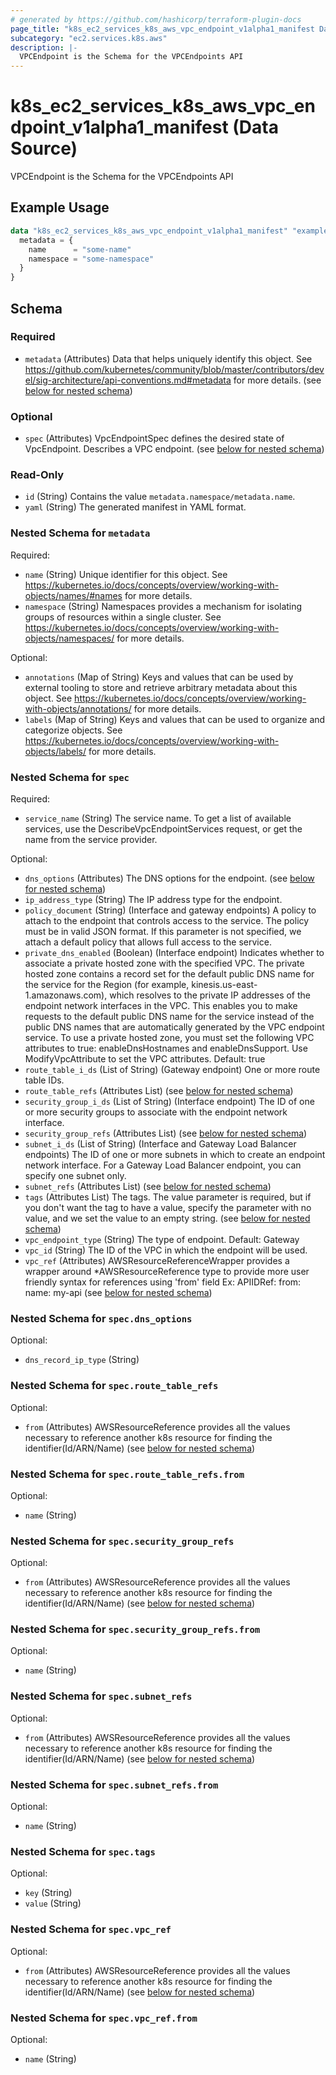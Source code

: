 ```yaml
---
# generated by https://github.com/hashicorp/terraform-plugin-docs
page_title: "k8s_ec2_services_k8s_aws_vpc_endpoint_v1alpha1_manifest Data Source - terraform-provider-k8s"
subcategory: "ec2.services.k8s.aws"
description: |-
  VPCEndpoint is the Schema for the VPCEndpoints API
---
```


# k8s_ec2_services_k8s_aws_vpc_endpoint_v1alpha1_manifest (Data Source)

VPCEndpoint is the Schema for the VPCEndpoints API

## Example Usage

```terraform
data "k8s_ec2_services_k8s_aws_vpc_endpoint_v1alpha1_manifest" "example" {
  metadata = {
    name      = "some-name"
    namespace = "some-namespace"
  }
}
```

<!-- schema generated by tfplugindocs -->
## Schema

### Required

- `metadata` (Attributes) Data that helps uniquely identify this object. See https://github.com/kubernetes/community/blob/master/contributors/devel/sig-architecture/api-conventions.md#metadata for more details. (see [below for nested schema](#nestedatt--metadata))

### Optional

- `spec` (Attributes) VpcEndpointSpec defines the desired state of VpcEndpoint.  Describes a VPC endpoint. (see [below for nested schema](#nestedatt--spec))

### Read-Only

- `id` (String) Contains the value `metadata.namespace/metadata.name`.
- `yaml` (String) The generated manifest in YAML format.

<a id="nestedatt--metadata"></a>
### Nested Schema for `metadata`

Required:

- `name` (String) Unique identifier for this object. See https://kubernetes.io/docs/concepts/overview/working-with-objects/names/#names for more details.
- `namespace` (String) Namespaces provides a mechanism for isolating groups of resources within a single cluster. See https://kubernetes.io/docs/concepts/overview/working-with-objects/namespaces/ for more details.

Optional:

- `annotations` (Map of String) Keys and values that can be used by external tooling to store and retrieve arbitrary metadata about this object. See https://kubernetes.io/docs/concepts/overview/working-with-objects/annotations/ for more details.
- `labels` (Map of String) Keys and values that can be used to organize and categorize objects. See https://kubernetes.io/docs/concepts/overview/working-with-objects/labels/ for more details.


<a id="nestedatt--spec"></a>
### Nested Schema for `spec`

Required:

- `service_name` (String) The service name. To get a list of available services, use the DescribeVpcEndpointServices request, or get the name from the service provider.

Optional:

- `dns_options` (Attributes) The DNS options for the endpoint. (see [below for nested schema](#nestedatt--spec--dns_options))
- `ip_address_type` (String) The IP address type for the endpoint.
- `policy_document` (String) (Interface and gateway endpoints) A policy to attach to the endpoint that controls access to the service. The policy must be in valid JSON format. If this parameter is not specified, we attach a default policy that allows full access to the service.
- `private_dns_enabled` (Boolean) (Interface endpoint) Indicates whether to associate a private hosted zone with the specified VPC. The private hosted zone contains a record set for the default public DNS name for the service for the Region (for example, kinesis.us-east-1.amazonaws.com), which resolves to the private IP addresses of the endpoint network interfaces in the VPC. This enables you to make requests to the default public DNS name for the service instead of the public DNS names that are automatically generated by the VPC endpoint service.  To use a private hosted zone, you must set the following VPC attributes to true: enableDnsHostnames and enableDnsSupport. Use ModifyVpcAttribute to set the VPC attributes.  Default: true
- `route_table_i_ds` (List of String) (Gateway endpoint) One or more route table IDs.
- `route_table_refs` (Attributes List) (see [below for nested schema](#nestedatt--spec--route_table_refs))
- `security_group_i_ds` (List of String) (Interface endpoint) The ID of one or more security groups to associate with the endpoint network interface.
- `security_group_refs` (Attributes List) (see [below for nested schema](#nestedatt--spec--security_group_refs))
- `subnet_i_ds` (List of String) (Interface and Gateway Load Balancer endpoints) The ID of one or more subnets in which to create an endpoint network interface. For a Gateway Load Balancer endpoint, you can specify one subnet only.
- `subnet_refs` (Attributes List) (see [below for nested schema](#nestedatt--spec--subnet_refs))
- `tags` (Attributes List) The tags. The value parameter is required, but if you don't want the tag to have a value, specify the parameter with no value, and we set the value to an empty string. (see [below for nested schema](#nestedatt--spec--tags))
- `vpc_endpoint_type` (String) The type of endpoint.  Default: Gateway
- `vpc_id` (String) The ID of the VPC in which the endpoint will be used.
- `vpc_ref` (Attributes) AWSResourceReferenceWrapper provides a wrapper around *AWSResourceReference type to provide more user friendly syntax for references using 'from' field Ex: APIIDRef:  from: name: my-api (see [below for nested schema](#nestedatt--spec--vpc_ref))

<a id="nestedatt--spec--dns_options"></a>
### Nested Schema for `spec.dns_options`

Optional:

- `dns_record_ip_type` (String)


<a id="nestedatt--spec--route_table_refs"></a>
### Nested Schema for `spec.route_table_refs`

Optional:

- `from` (Attributes) AWSResourceReference provides all the values necessary to reference another k8s resource for finding the identifier(Id/ARN/Name) (see [below for nested schema](#nestedatt--spec--route_table_refs--from))

<a id="nestedatt--spec--route_table_refs--from"></a>
### Nested Schema for `spec.route_table_refs.from`

Optional:

- `name` (String)



<a id="nestedatt--spec--security_group_refs"></a>
### Nested Schema for `spec.security_group_refs`

Optional:

- `from` (Attributes) AWSResourceReference provides all the values necessary to reference another k8s resource for finding the identifier(Id/ARN/Name) (see [below for nested schema](#nestedatt--spec--security_group_refs--from))

<a id="nestedatt--spec--security_group_refs--from"></a>
### Nested Schema for `spec.security_group_refs.from`

Optional:

- `name` (String)



<a id="nestedatt--spec--subnet_refs"></a>
### Nested Schema for `spec.subnet_refs`

Optional:

- `from` (Attributes) AWSResourceReference provides all the values necessary to reference another k8s resource for finding the identifier(Id/ARN/Name) (see [below for nested schema](#nestedatt--spec--subnet_refs--from))

<a id="nestedatt--spec--subnet_refs--from"></a>
### Nested Schema for `spec.subnet_refs.from`

Optional:

- `name` (String)



<a id="nestedatt--spec--tags"></a>
### Nested Schema for `spec.tags`

Optional:

- `key` (String)
- `value` (String)


<a id="nestedatt--spec--vpc_ref"></a>
### Nested Schema for `spec.vpc_ref`

Optional:

- `from` (Attributes) AWSResourceReference provides all the values necessary to reference another k8s resource for finding the identifier(Id/ARN/Name) (see [below for nested schema](#nestedatt--spec--vpc_ref--from))

<a id="nestedatt--spec--vpc_ref--from"></a>
### Nested Schema for `spec.vpc_ref.from`

Optional:

- `name` (String)
